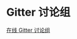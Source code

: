 # Gitter 讨论组

[在线 Gitter 讨论组](https://gitter.im/nx-admin/discuss)

<script>
export default {
  mounted () {
    window.open('https://gitter.im/nx-admin/discuss')
  }
}
</script>
